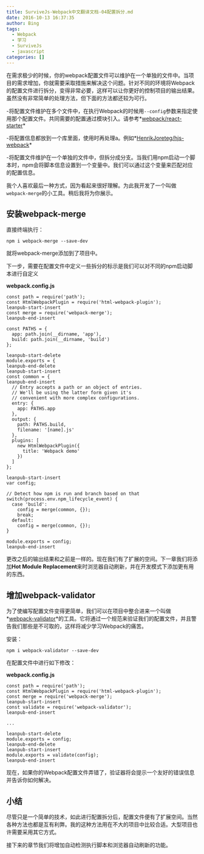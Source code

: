 ```yaml
---
title: SurviveJs-Webpack中文翻译文档-04配置拆分.md
date: 2016-10-13 16:37:35
author: Bing
tags:
  - Webpack
  - 学习
  - SurviveJs
  - javascript
categories: []
---
```

在需求极少的时候，你的webpack配置文件可以维护在一个单独的文件中。当项目的需求增加，你就需要采取措施来解决这个问题。针对不同的环境将Webpack的配置文件进行拆分，变得非常必要，这样可以让你更好的控制项目的输出结果。虽然没有非常简单的处理方法，但下面的方法都还较为可行。

-将配置文件维护在多个文件中，在执行Webpack的时候用`--config`参数来指定使用那个配置文件。共同需要的配置通过模块引入。请参考*[webpack/react-starter](https://github.com/webpack/react-starter)*

-将配置信息都放到一个库里面，使用时再处理a。例如*[HenrikJoreteg/hjs-webpack](https://github.com/HenrikJoreteg/hjs-webpack)*

-将配置文件维护在一个单独的文件中，但拆分成分支。当我们用npm启动一个脚本时，npm会将脚本信息设置到一个变量中。我们可以通过这个变量来匹配对应的配置信息。

我个人喜欢最后一种方式，因为看起来很好理解。为此我开发了一个叫做`webpack-merge`的小工具。稍后我将为你展示。


## 安装webpack-merge
直接终端执行：
```
npm i webpack-merge --save-dev
```
就将webpack-merge添加到了项目中。

下一步，需要在配置文件中定义一些拆分的标示是我们可以对不同的npm启动脚本进行自定义

**webpack.config.js**
```
const path = require('path');
const HtmlWebpackPlugin = require('html-webpack-plugin');
leanpub-start-insert
const merge = require('webpack-merge');
leanpub-end-insert

const PATHS = {
  app: path.join(__dirname, 'app'),
  build: path.join(__dirname, 'build')
};

leanpub-start-delete
module.exports = {
leanpub-end-delete
leanpub-start-insert
const common = {
leanpub-end-insert
  // Entry accepts a path or an object of entries.
  // We'll be using the latter form given it's
  // convenient with more complex configurations.
  entry: {
    app: PATHS.app
  },
  output: {
    path: PATHS.build,
    filename: '[name].js'
  },
  plugins: [
    new HtmlWebpackPlugin({
      title: 'Webpack demo'
    })
  ]
};

leanpub-start-insert
var config;

// Detect how npm is run and branch based on that
switch(process.env.npm_lifecycle_event) {
  case 'build':
    config = merge(common, {});
    break;
  default:
    config = merge(common, {});
}

module.exports = config;
leanpub-end-insert

```
更改之后的输出结果和之前是一样的。现在我们有了扩展的空间。下一章我们将添加**Hot Module Replacement**来时浏览器自动刷新，并在开发模式下添加更有用的东西。

## 增加webpack-validator
为了使编写配置文件变得更简单，我们可以在项目中整合进来一个叫做*[webpack-validator](https://www.npmjs.com/package/webpack-validator)*的工具。它将通过一个规范来验证我们的配置文件，并且警告我们那些是不可取的，这样将减少学习Webpack的痛苦。

安装：
```
npm i webpack-validator --save-dev
```
在配置文件中进行如下修改：

**webpack.config.js**
```
const path = require('path');
const HtmlWebpackPlugin = require('html-webpack-plugin');
const merge = require('webpack-merge');
leanpub-start-insert
const validate = require('webpack-validator');
leanpub-end-insert

...

leanpub-start-delete
module.exports = config;
leanpub-end-delete
leanpub-start-insert
module.exports = validate(config);
leanpub-end-insert
```
现在，如果你的Webpack配置文件弄错了，验证器将会提示一个友好的错误信息并告诉你如何解决。

## 小结
尽管只是一个简单的技术，如此进行配置拆分后，配置文件便有了扩展空间。当然各种方法也都是互有利弊。我的这种方法用在不大的项目中比较合适。大型项目也许需要采用其它方式。

接下来的章节我们将增加自动检测执行脚本和浏览器自动刷新的功能。



























































